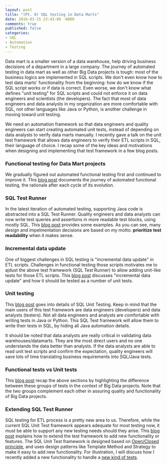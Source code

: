 ```yaml
---
layout: post
title: "(Pt. 0) SQL testing in Data Marts"
date: 2016-03-15 23:43:09 -0800
comments: true
published: false
categories: 
- SQL
- Automation
- Testing
---
```


Data mart is a smaller version of a data warehouse, help driving business decisions of a department in a large company.
The journey of automated testing in data mart as well as other Big Data projects is tough: most of the business logics are implemented in SQL scripts.
We don't even know how to test data marts' functionality from the beginning: how do we know if the SQL script works or if data is correct.
Even worse, we don't know what defines "unit testing" for SQL scripts and could not enforce it on data engineers and scientists (the developers).
The fact that most of data engineers and data analysts in my organization are more comfortable with SQL, not other languages like Java or Python, is another challenge in moving toward unit testing.

We need an automation framework so that data engineers and quality engineers can start creating automated unit tests, instead of depending on data analysts to verify data marts manually.
I recently gave a talk on the unit test framework that allows data engineers to verify their ETL scripts in SQL, their language of choice.
I recap some of the key ideas and motivations when designing and implementing that test framework in a few blog posts.

<!--
Note that SQL scripts is only a small part of ETL processes. There are other scripts such as bash, python scripts, Java programs, and/or commerical tools such as Tidal that move data and execute those SQL scripts.
-->

### Functional testing for Data Mart projects

We gradually figured out automated functional testing first and continued to improve it. 
This [blog post](/blog/2016/03/20/sql-unit-functional-tests/) documents the journey of automated functional testing, the rationale after each cycle of its evolution.

### SQL Test Runner

In the latest iteration of automated testing, supporting Java code is abstracted into a SQL Test Runner. 
Quality engineers and data analysts can now write test queries and assertions in more readable test blocks, using mostly SQL.
This [blog post](/blog/2016/03/28/sql-unit-test-runner/) provides some examples. 
As you can see, many design and impelmentation decisions are based on my motto: **prioritize test readability** when it makes sense.

### Incremental data update

One of biggest challenges in SQL testing is "incremental data update" in ETL scripts.
Challenges in functional testing those scripts motivates me to ajdust the above test framework (SQL Test Runner) to allow adding unit-like tests for those ETL scripts.
This [blog post](/blog/2016/04/10/sql-unit-incremental-data-update/) discusses "incremental data update" and how it should be tested as a number of unit tests.

### Unit testing

This [blog post](http://localhost:4000/blog/2016/04/12/sql-unit-testing/) goes into details of SQL Unit Testing.
Keep in mind that the main users of this test framework are data engineers (developers) and data analysts (testers).
Not all data engineers and analysts are comfortable with writing tests in Java or Python.
This SQL Test framework will allow them to write their tests in SQL, by hiding all Java automation details.

It should be noted that data analysts are really critical in validating data warehouses/datamarts. 
They are the most direct users and no one understands the data better than analysts.
If the data analysts are able to read unit test scripts and confirm the expectation, quality engineers will save lots of time translating business requirements into SQL/Java tests.

### Functional tests vs Unit tests

This [blog post](/blog/2016/04/14/sql-unit-vs-functional/) recap the above sections by highlighting the difference between these groups of tests in the context of Big Data projects.
Note that the two groups complement each other in assuring quality and functionality of Big Data projects.

### Extending SQL Test Runner

SQL testing for ETL process is a pretty new area to us.
Therefore, while the current SQL Unit Test framework appears adequate for most testing now, it must be able to support any new testing needs should they arise.
This [blog post](/blog/2016/04/16/sql-unit-extension/) explains how to extend the test framework to add new functionality or features. 
The SQL Unit Test framework is designed based on [Open/Closed principle](https://en.wikipedia.org/wiki/Open/closed_principle), and uses design patterns like Template Method and Strategy to make it easy to add new functionality.
For illustration, I will discuss how I recently added a new functionality to handle a [new kind of tests](/blog/2016/04/17/sql-unit-data-parity/).
